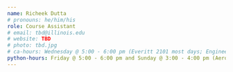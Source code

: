 ```yaml
---
name: Richeek Dutta
# pronouns: he/him/his
role: Course Assistant
# email: tbd@illinois.edu
# website: TBD
# photo: tbd.jpg
# ca-hours: Wednesday @ 5:00 - 6:00 pm (Everitt 2101 most days; Engineering Hall 106B3 on 9/6/23 and 9/20/23)
python-hours: Friday @ 5:00 - 6:00 pm and Sunday @ 3:00 - 4:00 pm (Aero lab)
---
```

